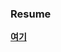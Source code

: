 ### Resume
[**여기**](https://verdant-fruitadens-7f2.notion.site/RESUME-cd848611573045adbce9b8c097034157)
